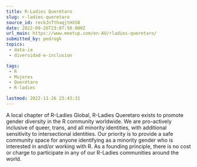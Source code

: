 ```yaml
---
title: R-Ladies Querétaro
slug: r-ladies-queretaro
source_id: reckJnTthaqjtHXS8
date: 2022-09-26T23:07:50.000Z
url_main: https://www.meetup.com/en-AU/rladies-queretaro/
submitted_by: pedrogk
topics: 
 - data-ia
 - diversidad-e-inclusion

tags: 
 - R
 - Mujeres
 - Querétaro
 - R-ladies

lastmod: 2022-11-26 23:43:31
---
```


A local chapter of R-Ladies Global, R-Ladies Queretaro exists to promote gender diversity in the R community worldwide. We are pro-actively inclusive of queer, trans, and all minority identities, with additional sensitivity to intersectional identities. Our priority is to provide a safe community space for anyone identifying as a minority gender who is interested in and/or working with R. As a founding principle, there is no cost or charge to participate in any of our R-Ladies communities around the world.
